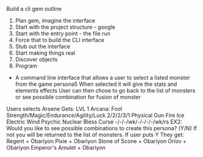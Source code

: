 Build a cli gem outline
1. Plan gem, imagine the interface
2. Start with the project structure - google
3. Start with the entry point - the file run
4. Force that to build the CLI interface
5. Stub out the interface
6. Start making things real
7. Discover objects
8. Program


- A command line interface that allows a user to select a listed monster from the game persona5
When selected it will give the stats and elements effects
User can then chose to go back to the list of monsters or see possible combination for fusion of monster

Users selects Arsene
Gets:
LVL 1
Arcana: Fool
Strength/Magic/Endurance/Agility/Luck
2/2/2/3/1
Physical	Gun	Fire	Ice	Electric	Wind	Psychic	Nuclear	Bless	Curse
-/-/-/wk/-/-/-/-/wk/rs
EX2:
Would you like to see possible combinations to create this persona? (Y/N) If not you will be returned to the list of monsters.
If user puts Y
They get:
Regent +	Obariyon
Pixie + Obariyon
Stone of Scone + Obariyon
Orlov + Obariyon
Emperor's Amulet +	Obariyon

